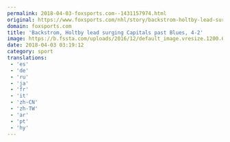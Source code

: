 ```yaml
---
permalink: 2018-04-03-foxsports.com--1431157974.html
original: https://www.foxsports.com/nhl/story/backstrom-holtby-lead-surging-capitals-past-blues-4-2-040218
domain: foxsports.com
title: 'Backstrom, Holtby lead surging Capitals past Blues, 4-2'
image: https://b.fssta.com/uploads/2016/12/default_image.vresize.1200.630.high.0.png
date: 2018-04-03 03:19:12
category: sport
translations: 
 - 'es'
 - 'de'
 - 'ru'
 - 'ja'
 - 'fr'
 - 'it'
 - 'zh-CN'
 - 'zh-TW'
 - 'ar'
 - 'pt'
 - 'hy'
---
```


